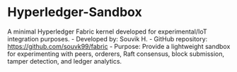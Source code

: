 # Hyperledger-Sandbox
A minimal Hyperledger Fabric kernel developed for experimental/IoT integration purposes. - Developed by: Souvik H. - GitHub repository: https://github.com/souvk99/fabric - Purpose: Provide a lightweight sandbox for experimenting with peers, orderers, Raft consensus, block submission, tamper detection, and ledger analytics.
